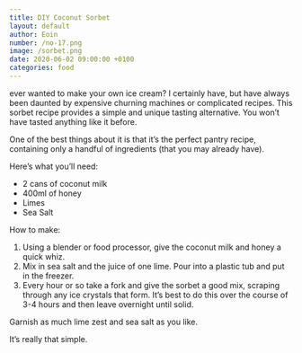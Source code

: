 ```yaml
---
title: DIY Coconut Sorbet
layout: default
author: Eoin
number: /no-17.png
image: /sorbet.png
date: 2020-06-02 09:00:00 +0100
categories: food
---
```


ever wanted to make your own ice cream? I certainly have, but have always been daunted by expensive churning machines or complicated recipes. This sorbet recipe provides a simple and unique tasting alternative. You won’t have tasted anything like it before.

One of the best things about it is that it’s the perfect pantry recipe, containing only a handful of ingredients (that you may already have). 

Here’s what you’ll need:

- 2 cans of coconut milk 
- 400ml of honey 
- Limes 
- Sea Salt

How to make:

1. Using a blender or food processor, give the coconut milk and honey a quick whiz.
2. Mix in sea salt and the juice of one lime. Pour into a plastic tub and put in the freezer. 
3. Every hour or so take a fork and give the sorbet a good mix, scraping through any ice crystals that form. It’s best to do this over the course of 3-4 hours and then leave overnight until solid. 

Garnish as much lime zest and sea salt as you like.  

It’s really that simple.
